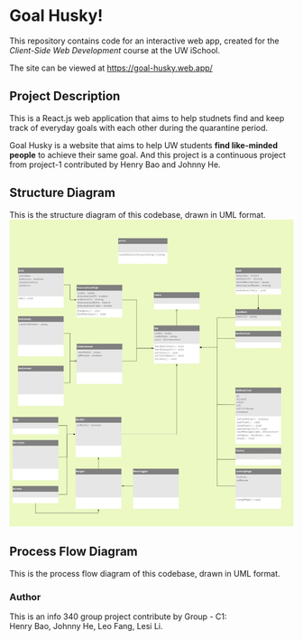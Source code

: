 # Goal Husky!
This repository contains code for an interactive web app, created for the _Client-Side Web Development_ course at the UW iSchool.

The site can be viewed at <https://goal-husky.web.app/>

## Project Description
This is a React.js web application that aims to help studnets find and keep track of everyday goals with each other during the quarantine period.

Goal Husky is a website that aims to help UW students **find like-minded people** to achieve their same goal. And this project is a continuous project from project-1 contributed by Henry Bao and Johnny He.

## Structure Diagram
This is the structure diagram of this codebase, drawn in UML format.
![structure diagram](/img/structure.jpg)

## Process Flow Diagram
This is the process flow diagram of this codebase, drawn in UML format.

### Author
This is an info 340 group project contribute by Group - C1:<br>
Henry Bao, Johnny He, Leo Fang, Lesi Li.
